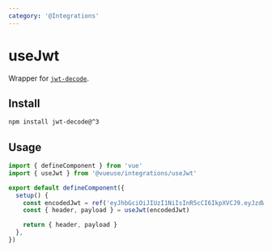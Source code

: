 ```yaml
---
category: '@Integrations'
---
```


# useJwt

Wrapper for [`jwt-decode`](https://github.com/auth0/jwt-decode).

## Install

```bash
npm install jwt-decode@^3
```

## Usage

```typescript
import { defineComponent } from 'vue'
import { useJwt } from '@vueuse/integrations/useJwt'

export default defineComponent({
  setup() {
    const encodedJwt = ref('eyJhbGciOiJIUzI1NiIsInR5cCI6IkpXVCJ9.eyJzdWIiOiIxMjM0NTY3ODkwIiwiaWF0IjoxNTE2MjM5MDIyfQ.L8i6g3PfcHlioHCCPURC9pmXT7gdJpx3kOoyAfNUwCc')
    const { header, payload } = useJwt(encodedJwt)

    return { header, payload }
  },
})
```
